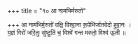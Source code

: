 +++
title = "१० आ नामभिर्मरुतो"

+++
आ नाम॑भिर्म॒रुतो॑ वक्षि॒ विश्वा॒ना रू॒पेभि॑र्जातवेदो हुवा॒नः ।  
य॒ज्ञं गिरो॑ जरि॒तुः सु॑ष्टु॒तिं च॒ विश्वे॑ गन्त मरुतो॒ विश्व॑ ऊ॒ती ॥